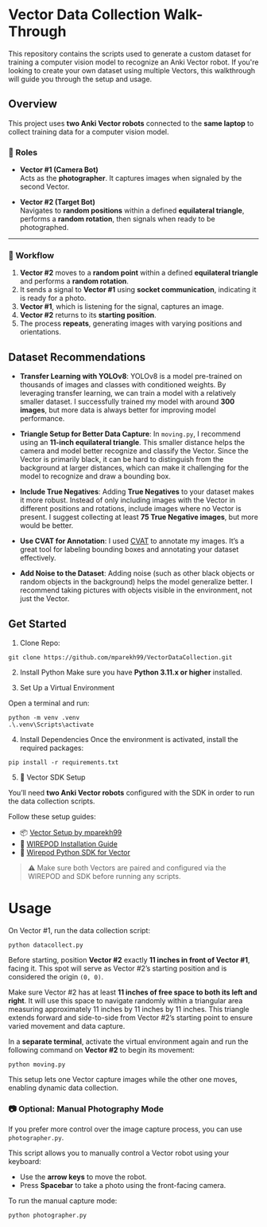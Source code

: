 # Vector Data Collection Walk-Through

This repository contains the scripts used to generate a custom dataset for training a computer vision model to recognize an Anki Vector robot. If you're looking to create your own dataset using multiple Vectors, this walkthrough will guide you through the setup and usage.

## Overview
This project uses **two Anki Vector robots** connected to the **same laptop** to collect training data for a computer vision model.

### 🤖 Roles

- **Vector #1 (Camera Bot)**  
  Acts as the **photographer**. It captures images when signaled by the second Vector.

- **Vector #2 (Target Bot)**  
  Navigates to **random positions** within a defined **equilateral triangle**, performs a **random rotation**, then signals when ready to be photographed.

---

### 🔄 Workflow

1. **Vector #2** moves to a **random point** within a defined **equilateral triangle** and performs a **random rotation**.
2. It sends a signal to **Vector #1** using **socket communication**, indicating it is ready for a photo.
3. **Vector #1**, which is listening for the signal, captures an image.
4. **Vector #2** returns to its **starting position**.
5. The process **repeats**, generating images with varying positions and orientations.

## Dataset Recommendations

- **Transfer Learning with YOLOv8**: YOLOv8 is a model pre-trained on thousands of images and classes with conditioned weights. By leveraging transfer learning, we can train a model with a relatively smaller dataset. I successfully trained my model with around **300 images**, but more data is always better for improving model performance.
  
- **Triangle Setup for Better Data Capture**: In `moving.py`, I recommend using an **11-inch equilateral triangle**. This smaller distance helps the camera and model better recognize and classify the Vector. Since the Vector is primarily black, it can be hard to distinguish from the background at larger distances, which can make it challenging for the model to recognize and draw a bounding box.
  
- **Include True Negatives**: Adding **True Negatives** to your dataset makes it more robust. Instead of only including images with the Vector in different positions and rotations, include images where no Vector is present. I suggest collecting at least **75 True Negative images**, but more would be better.

- **Use CVAT for Annotation**: I used [CVAT](https://www.cvat.ai/) to annotate my images. It’s a great tool for labeling bounding boxes and annotating your dataset effectively.
  
- **Add Noise to the Dataset**: Adding noise (such as other black objects or random objects in the background) helps the model generalize better. I recommend taking pictures with objects visible in the environment, not just the Vector.


## Get Started

1. Clone Repo:
```
git clone https://github.com/mparekh99/VectorDataCollection.git
```

2. Install Python
Make sure you have **Python 3.11.x or higher** installed.

3. Set Up a Virtual Environment

Open a terminal and run:
```
python -m venv .venv
.\.venv\Scripts\activate
```
4. Install Dependencies
Once the environment is activated, install the required packages:
```
pip install -r requirements.txt
```

5. 🤖 Vector SDK Setup

You’ll need **two Anki Vector robots** configured with the SDK in order to run the data collection scripts.

Follow these setup guides:

- 📦 [Vector Setup by mparekh99](https://github.com/mparekh99/Vector-Setup)
- 🔌 [WIREPOD Installation Guide](https://github.com/kercre123/wire-pod/wiki/Installation)
- 🧠 [Wirepod Python SDK for Vector](https://github.com/kercre123/wirepod-vector-python-sdk)

> ⚠️ Make sure both Vectors are paired and configured via the WIREPOD and SDK before running any scripts.


# Usage
On Vector #1, run the data collection script:
```
python datacollect.py
```

Before starting, position **Vector #2** exactly **11 inches in front of Vector #1**, facing it. This spot will serve as Vector #2’s starting position and is considered the origin `(0, 0)`.

Make sure Vector #2 has at least **11 inches of free space to both its left and right**. It will use this space to navigate randomly within a triangular area measuring approximately 11 inches by 11 inches by 11 inches. This triangle extends forward and side-to-side from Vector #2’s starting point to ensure varied movement and data capture.

In a **separate terminal**, activate the virtual environment again and run the following command on **Vector #2** to begin its movement:
```
python moving.py
``` 

This setup lets one Vector capture images while the other one moves, enabling dynamic data collection.

### 📷 Optional: Manual Photography Mode

If you prefer more control over the image capture process, you can use `photographer.py`.

This script allows you to manually control a Vector robot using your keyboard:

- Use the **arrow keys** to move the robot.
- Press **Spacebar** to take a photo using the front-facing camera.

To run the manual capture mode:
```
python photographer.py
```
